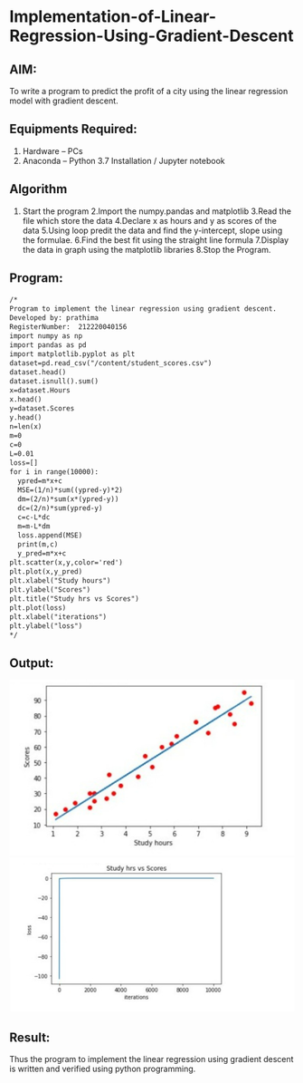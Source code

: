 # Implementation-of-Linear-Regression-Using-Gradient-Descent

## AIM:
To write a program to predict the profit of a city using the linear regression model with gradient descent.

## Equipments Required:
1. Hardware – PCs
2. Anaconda – Python 3.7 Installation / Jupyter notebook

## Algorithm
1. Start the program
2.Import the numpy.pandas and matplotlib
3.Read the file which store the data
4.Declare x as hours and y as scores of the data
5.Using loop predit the data and find the y-intercept, slope using the formulae.
6.Find the best fit using the straight line formula
7.Display the data in graph using the matplotlib libraries
8.Stop the Program.

## Program:
```
/*
Program to implement the linear regression using gradient descent.
Developed by: prathima
RegisterNumber:  212220040156
import numpy as np
import pandas as pd
import matplotlib.pyplot as plt
dataset=pd.read_csv("/content/student_scores.csv")
dataset.head()
dataset.isnull().sum()
x=dataset.Hours
x.head()
y=dataset.Scores
y.head()
n=len(x)
m=0
c=0
L=0.01
loss=[]
for i in range(10000):
  ypred=m*x+c
  MSE=(1/n)*sum((ypred-y)*2)
  dm=(2/n)*sum(x*(ypred-y))
  dc=(2/n)*sum(ypred-y)
  c=c-L*dc
  m=m-L*dm
  loss.append(MSE)
  print(m,c)
  y_pred=m*x+c
plt.scatter(x,y,color='red')
plt.plot(x,y_pred)
plt.xlabel("Study hours")
plt.ylabel("Scores")
plt.title("Study hrs vs Scores")
plt.plot(loss)
plt.xlabel("iterations")
plt.ylabel("loss")
*/
```

## Output:
![image](https://github.com/prathima2002/Implementation-of-Linear-Regression-Using-Gradient-Descent/blob/cde5437e79a2e968bf19f2ed316019d26e7ced18/WhatsApp%20Image%202022-10-06%20at%2008.56.34.jpeg)
![image](https://github.com/prathima2002/Implementation-of-Linear-Regression-Using-Gradient-Descent/blob/440ec0dd0986a57a367de483ba91d068dd12b5ee/WhatsApp%20Image%202022-10-06%20at%2008.57.02.jpeg)



## Result:
Thus the program to implement the linear regression using gradient descent is written and verified using python programming.
